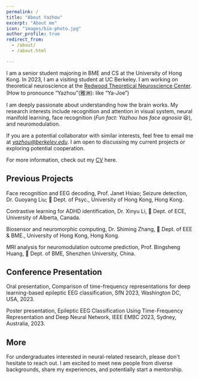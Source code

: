 ```yaml
---
permalink: /
title: "About Yazhou"
excerpt: "About me"
icon: "images/bio-photo.jpg"
author_profile: true
redirect_from: 
  - /about/
  - /about.html

---
```

I am a senior student majoring in BME and CS at the University of Hong Kong. In 2023, I am a visiting student at UC Berkeley. I am working on theoretical neuroscience at the [Redwood Theoretical Neuroscience Center](https://redwood.berkeley.edu/). (How to pronounce “Yazhou”(雅洲): like “Ya-Joe”)

I am deeply passionate about understanding how the brain works. My research interests include recognition and attention in visual system, neural manifold learning, face recognition (*Fun fact: Yazhou has face agnosia* 😆), and neuromodulation.

If you are a potential collaborator with similar interests, feel free to email me at *<a href="mailto:yazhou@berkeley.edu">yazhou@berkeley.edu</a>*. I am open to discussing my current projects or exploring potential cooperation.

For more information, check out my <a href="https://connecthkuhk-my.sharepoint.com/:b:/g/personal/nebula_connect_hku_hk/EfEMySx4LiFKqn8JsrHNwewBe4JNGpwtNrY8IIBFh7IAPQ?e=VOK18D" target="_blank">CV</a> here.

## Previous Projects

Face recognition and EEG decoding, Prof. Janet Hsiao;
Seizure detection, Dr. Guoyang Liu;
📍 Dept. of Psyc., University of Hong Kong, Hong Kong.

Contrastive learning for ADHD identification, Dr. Xinyu Li, 
📍 Dept. of ECE, University of Alberta, Canada.

Biosensor and neuromorphic computing, Dr. Shiming Zhang,
📍 Dept. of EEE & BME., University of Hong Kong, Hong Kong.

MRI analysis for neuromodulation outcome prediction, Prof. Bingsheng Huang,
📍 Dept. of BME, Shenzhen University, China.

## Conference Presentation
Oral presentation, Comparison of time-frequency representations for deep learning-based epileptic EEG classification, SfN 2023, Washington DC, USA, 2023.

Poster presentation, Epileptic EEG Classification Using Time-Frequency Representation and Deep Neural Network, IEEE EMBC 2023, Sydney, Australia, 2023.

## More
For undergraduates interested in neural-related research, please don't hesitate to reach out. I am excited to meet new people from diverse backgrounds, share my experiences, and potentially start a mentorship.


